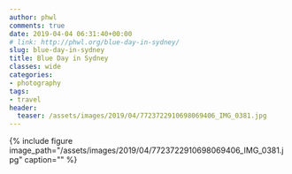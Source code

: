 ```yaml
---
author: phwl
comments: true
date: 2019-04-04 06:31:40+00:00
# link: http://phwl.org/blue-day-in-sydney/
slug: blue-day-in-sydney
title: Blue Day in Sydney
classes: wide
categories:
- photography
tags:
- travel
header:
  teaser: /assets/images/2019/04/7723722910698069406_IMG_0381.jpg
---
```



{% include figure image_path="/assets/images/2019/04/7723722910698069406_IMG_0381.jpg" caption="" %}

